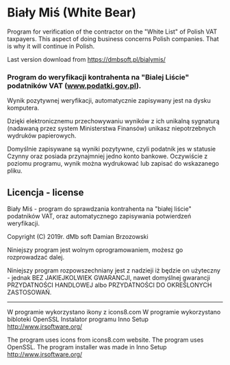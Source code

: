 # Biały Miś (White Bear)
Program for verification of the contractor on the "White List" of Polish VAT taxpayers.
This aspect of doing business concerns Polish companies. That is why it will continue in Polish.

Last version download from https://dmbsoft.pl/bialymis/

### Program do weryfikacji kontrahenta na "Bialej Liście" podatników VAT (www.podatki.gov.pl).

Wynik pozytywnej weryfikacji, automatycznie zapisywany jest na dysku komputera.

Dzięki elektronicznemu przechowywaniu wyników z ich unikalną sygnaturą (nadawaną przez system Ministerstwa Finansów)
unikasz niepotrzebnych wydruków papierowych.

Domyślnie zapisywane są wyniki pozytywne, czyli podatnik jes w statusie Czynny oraz posiada
 przynajmniej jedno konto bankowe. Oczywiście z poziomu programu, wynik można wydrukować lub zapisać  do wskazanego pliku.



## Licencja - license

Biały Miś - program do sprawdzania kontrahenta na "białej liście" podatników VAT,
oraz automatycznego zapisywania potwierdzeń weryfikacji.

Copyright (C) 2019r. dMb soft Damian Brzozowski

Niniejszy program jest wolnym oprogramowaniem, możesz go rozprowadzać dalej.

Niniejszy program rozpowszechniany jest z nadzieji iż będzie on
użyteczny - jednak BEZ JAKIEJKOLWIEK GWARANCJI,
nawet domyślnej gwarancji PRZYDATNOŚCI HANDLOWEJ albo PRZYDATNOŚCI DO OKREŚLONYCH
ZASTOSOWAŃ.

-----------------------------------------------------------------
W programie wykorzystano ikony z icons8.com
W programie wykorzystano bibloteki OpenSSL
Instalator programu Inno Setup http://www.jrsoftware.org/

The program uses icons from icons8.com website.
The program uses OpenSSL.
The program installer was made in Inno Setup http://www.jrsoftware.org/
